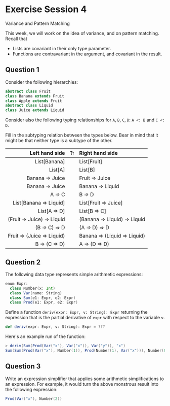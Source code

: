 # Exercise Session 4

Variance and Pattern Matching

This week, we will work on the idea of variance, and on pattern matching. Recall that

- Lists are covariant in their only type parameter.
- Functions are contravariant in the argument, and covariant in the result.

## Question 1

Consider the following hierarchies:

```scala
abstract class Fruit
class Banana extends Fruit
class Apple extends Fruit
abstract class Liquid
class Juice extends Liquid
```

Consider also the following typing relationships for `A`, `B`, `C`, `D`: `A <: B` and `C <: D`.

Fill in the subtyping relation between the types below. Bear in mind that it might be that neither type is a subtype of the other.

| Left hand side             | ?:  | Right hand side              |
|                       ---: | --- | :---                         |
| List[Banana]               |     | List[Fruit]                  |
| List[A]                    |     | List[B]                      |
| Banana => Juice            |     | Fruit => Juice               |
| Banana => Juice            |     | Banana => Liquid             |
| A => C                     |     | B => D                       |
| List[Banana => Liquid]     |     | List[Fruit => Juice]         |
| List[A => D]               |     | List[B => C]                 |
| (Fruit => Juice) => Liquid |     | (Banana => Liquid) => Liquid |
| (B => C) => D              |     | (A => D) => D                |
| Fruit => (Juice => Liquid) |     | Banana => (Liquid => Liquid) |
| B => (C => D)              |     | A => (D => D)                |

## Question 2

The following data type represents simple arithmetic expressions:

```scala
enum Expr:
  class Number(x: Int)
  class Var(name: String)
  class Sum(e1: Expr, e2: Expr)
  class Prod(e1: Expr, e2: Expr)
```

Define a function `deriv(expr: Expr, v: String): Expr` returning the expression that is the partial derivative of `expr` with respect to the variable `v`.

```scala
def deriv(expr: Expr, v: String): Expr = ???
```

Here's an example run of the function:

```scala
> deriv(Sum(Prod(Var("x"), Var("x")), Var("y")), "x")
Sum(Sum(Prod(Var("x"), Number(1)), Prod(Number(1), Var("x"))), Number(0))
```

## Question 3

Write an expression simplifier that applies some arithmetic simplifications to an expression. For example, it would turn the above monstrous result into the following expression:

```scala
Prod(Var("x"), Number(2))
```
